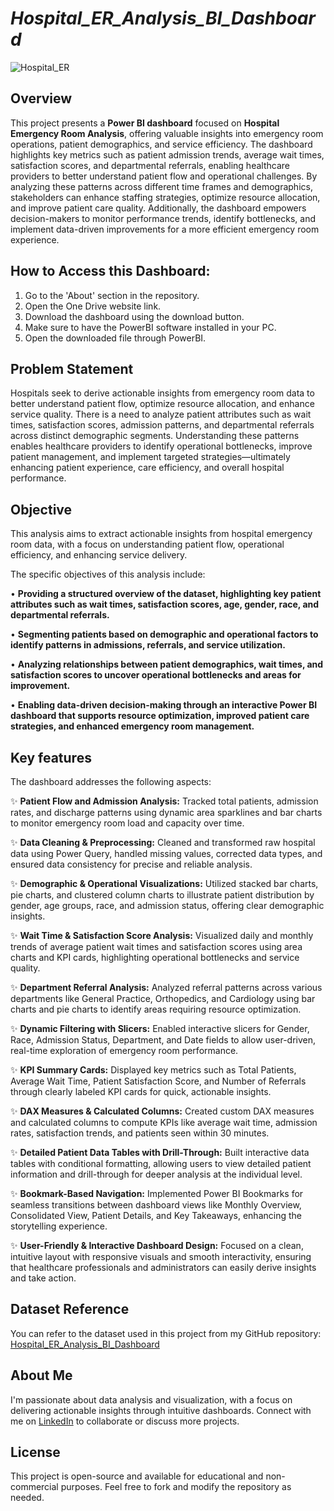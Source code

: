 # _Hospital_ER_Analysis_BI_Dashboard_
![Hospital_ER](https://github.com/user-attachments/assets/4b0446d3-8e4b-4731-82c7-fae2e87b1e4b)

## Overview
This project presents a **Power BI dashboard** focused on **Hospital Emergency Room Analysis**, offering valuable insights into emergency room operations, patient demographics, and service efficiency. The dashboard highlights key metrics such as patient admission trends, average wait times, satisfaction scores, and departmental referrals, enabling healthcare providers to better understand patient flow and operational challenges. By analyzing these patterns across different time frames and demographics, stakeholders can enhance staffing strategies, optimize resource allocation, and improve patient care quality. Additionally, the dashboard empowers decision-makers to monitor performance trends, identify bottlenecks, and implement data-driven improvements for a more efficient emergency room experience.

## How to Access this Dashboard:
1. Go to the 'About' section in the repository.
2. Open the One Drive website link.
3. Download the dashboard using the download button.
4. Make sure to have the PowerBI software installed in your PC.
5. Open the downloaded file through PowerBI.

## Problem Statement
Hospitals seek to derive actionable insights from emergency room data to better understand patient flow, optimize resource allocation, and enhance service quality. There is a need to analyze patient attributes such as wait times, satisfaction scores, admission patterns, and departmental referrals across distinct demographic segments. Understanding these patterns enables healthcare providers to identify operational bottlenecks, improve patient management, and implement targeted strategies—ultimately enhancing patient experience, care efficiency, and overall hospital performance.

## Objective
This analysis aims to extract actionable insights from hospital emergency room data, with a focus on understanding patient flow, operational efficiency, and enhancing service delivery.

The specific objectives of this analysis include:

• **Providing a structured overview of the dataset, highlighting key patient attributes such as wait times, satisfaction scores, age, gender, race, and departmental referrals.**

• **Segmenting patients based on demographic and operational factors to identify patterns in admissions, referrals, and service utilization.**

• **Analyzing relationships between patient demographics, wait times, and satisfaction scores to uncover operational bottlenecks and areas for improvement.**

• **Enabling data-driven decision-making through an interactive Power BI dashboard that supports resource optimization, improved patient care strategies, and enhanced emergency room management.**

## Key features
The dashboard addresses the following aspects:

✨ **Patient Flow and Admission Analysis:**
Tracked total patients, admission rates, and discharge patterns using dynamic area sparklines and bar charts to monitor emergency room load and capacity over time.

✨ **Data Cleaning & Preprocessing:**
Cleaned and transformed raw hospital data using Power Query, handled missing values, corrected data types, and ensured data consistency for precise and reliable analysis.

✨ **Demographic & Operational Visualizations:**
Utilized stacked bar charts, pie charts, and clustered column charts to illustrate patient distribution by gender, age groups, race, and admission status, offering clear demographic insights.

✨ **Wait Time & Satisfaction Score Analysis:**
Visualized daily and monthly trends of average patient wait times and satisfaction scores using area charts and KPI cards, highlighting operational bottlenecks and service quality.

✨ **Department Referral Analysis:**
Analyzed referral patterns across various departments like General Practice, Orthopedics, and Cardiology using bar charts and pie charts to identify areas requiring resource optimization.

✨ **Dynamic Filtering with Slicers:**
Enabled interactive slicers for Gender, Race, Admission Status, Department, and Date fields to allow user-driven, real-time exploration of emergency room performance.

✨ **KPI Summary Cards:**
Displayed key metrics such as Total Patients, Average Wait Time, Patient Satisfaction Score, and Number of Referrals through clearly labeled KPI cards for quick, actionable insights.

✨ **DAX Measures & Calculated Columns:**
Created custom DAX measures and calculated columns to compute KPIs like average wait time, admission rates, satisfaction trends, and patients seen within 30 minutes.

✨ **Detailed Patient Data Tables with Drill-Through:**
Built interactive data tables with conditional formatting, allowing users to view detailed patient information and drill-through for deeper analysis at the individual level.

✨ **Bookmark-Based Navigation:**
Implemented Power BI Bookmarks for seamless transitions between dashboard views like Monthly Overview, Consolidated View, Patient Details, and Key Takeaways, enhancing the storytelling experience.

✨ **User-Friendly & Interactive Dashboard Design:**
Focused on a clean, intuitive layout with responsive visuals and smooth interactivity, ensuring that healthcare professionals and administrators can easily derive insights and take action.

## Dataset Reference
You can refer to the dataset used in this project from my GitHub repository: [Hospital_ER_Analysis_BI_Dashboard](https://github.com/rish-1412/Hospital_ER_Analysis_BI_Dashboard)

## About Me
I'm passionate about data analysis and visualization, with a focus on delivering actionable insights through intuitive dashboards. Connect with me on [LinkedIn](https://www.linkedin.com/in/rishabh-jain-b6b420286/) to collaborate or discuss more projects.

## License
This project is open-source and available for educational and non-commercial purposes. Feel free to fork and modify the repository as needed.
